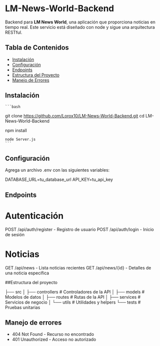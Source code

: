 # LM-News-World-Backend 
Backend para **LM News World**, una aplicación que proporciona noticias en tiempo real. Este servicio está diseñado con node y sigue una arquitectura RESTful. 

## Tabla de Contenidos 
- [Instalación](#instalación) 
- [Configuración](#configuración) 
- [Endpoints](#endpoints) 
- [Estructura del Proyecto](#estructura-del-proyecto) 
- [Manejo de Errores](#manejo-de-errores) 
 
## Instalación
    ```bash
   git clone https://github.com/Lorox10/LM-News-World-Backend.git
   cd LM-News-World-Backend

   npm install

    node Server.js
    ```


## Configuración
Agrega un archivo .env con las siguientes variables:

DATABASE_URL=tu_database_url
API_KEY=tu_api_key


## Endpoints

# Autenticación
POST /api/auth/register - Registro de usuario
POST /api/auth/login - Inicio de sesión

# Noticias
GET /api/news - Lista noticias recientes
GET /api/news/{id} - Detalles de una noticia específica

##Estructura del proyecto

├── src
│   ├── controllers    # Controladores de la API
│   ├── models         # Modelos de datos
│   ├── routes         # Rutas de la API
│   ├── services       # Servicios de negocio
│   └── utils          # Utilidades y helpers
└── tests              # Pruebas unitarias


## Manejo de errores

* 404 Not Found - Recurso no encontrado
* 401 Unauthorized - Acceso no autorizado